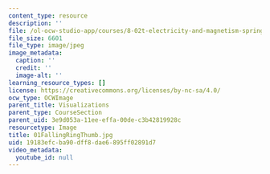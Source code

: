 ```yaml
---
content_type: resource
description: ''
file: /ol-ocw-studio-app/courses/8-02t-electricity-and-magnetism-spring-2005/19183efcba90dff8dae6895ff02891d7_01FallingRingThumb.jpg
file_size: 6601
file_type: image/jpeg
image_metadata:
  caption: ''
  credit: ''
  image-alt: ''
learning_resource_types: []
license: https://creativecommons.org/licenses/by-nc-sa/4.0/
ocw_type: OCWImage
parent_title: Visualizations
parent_type: CourseSection
parent_uid: 3e9d053a-11ee-effa-00de-c3b42819928c
resourcetype: Image
title: 01FallingRingThumb.jpg
uid: 19183efc-ba90-dff8-dae6-895ff02891d7
video_metadata:
  youtube_id: null
---
```

